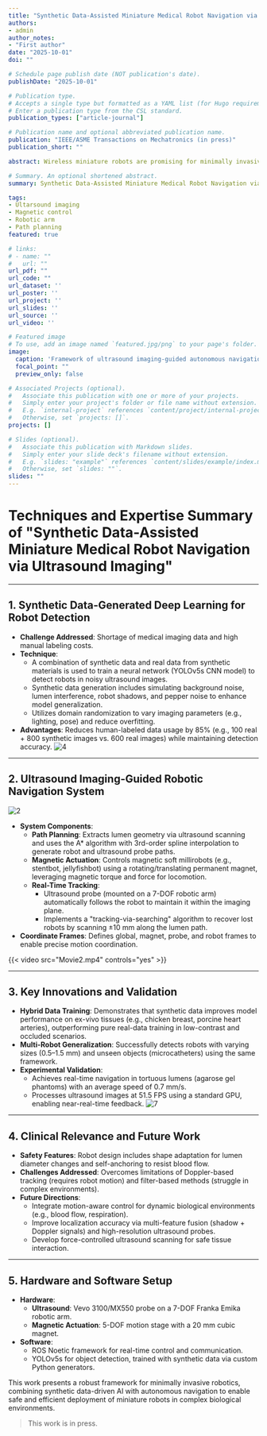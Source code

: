 ```yaml
---
title: "Synthetic Data-Assisted Miniature Medical Robot Navigation via Ultrasound Imaging"
authors:
- admin
author_notes:
- "First author"
date: "2025-10-01"
doi: ""

# Schedule page publish date (NOT publication's date).
publishDate: "2025-10-01"

# Publication type.
# Accepts a single type but formatted as a YAML list (for Hugo requirements).
# Enter a publication type from the CSL standard.
publication_types: ["article-journal"]

# Publication name and optional abbreviated publication name.
publication: "IEEE/ASME Transactions on Mechatronics (in press)"
publication_short: ""

abstract: Wireless miniature robots are promising for minimally invasive biomedical applications. Effective tracking and navigation are essential for their safe deployment, but challenges persist in medical imaging and robot control, especially in localizing the robot in complex imaging scenes. Deep learning, though powerful for object identification, requires large supervised datasets, limiting its clinical applications due to the difficulty and cost of acquiring realistic data. Furthermore, miniature robotsfrequently exit the field of view of imaging systems, hindering continuous observation. Here, we present a framework for real-time magnetic navigation of wireless miniature robots using ultrasound imaging, leveraging synthetic data generation for deep learning-based detection. First, artificially generated synthetic data is combined with real data from synthetic materials to train a neural network capable of detecting versatile robots in real tissues. Then, a robotic system is developed to automatically track the robot with an ultrasound probe during magnetic actuation in tortuous lumens. With 85% less human-labeled data within synthetic materials, our approach effectively detects versatile robots in ex-vivo tissues, reducing data scarcity, imbalance, and manual labeling burdens. Demonstrations of automatic robot navigation through tortuous lumens in complex ultrasound scenes validate its effectiveness, enhancing the safe applicability of miniature medical robots in complex environments.

# Summary. An optional shortened abstract.
summary: Synthetic Data-Assisted Miniature Medical Robot Navigation via Ultrasound Imaging

tags:
- Ultarsound imaging
- Magnetic control
- Robotic arm
- Path planning
featured: true

# links:
# - name: ""
#   url: ""
url_pdf: ""
url_code: ""
url_dataset: ''
url_poster: ''
url_project: ''
url_slides: ''
url_source: ''
url_video: ''

# Featured image
# To use, add an image named `featured.jpg/png` to your page's folder. 
image:
  caption: 'Framework of ultrasound imaging-guided autonomous navigation of wireless millirobots '
  focal_point: ""
  preview_only: false

# Associated Projects (optional).
#   Associate this publication with one or more of your projects.
#   Simply enter your project's folder or file name without extension.
#   E.g. `internal-project` references `content/project/internal-project/index.md`.
#   Otherwise, set `projects: []`.
projects: []

# Slides (optional).
#   Associate this publication with Markdown slides.
#   Simply enter your slide deck's filename without extension.
#   E.g. `slides: "example"` references `content/slides/example/index.md`.
#   Otherwise, set `slides: ""`.
slides: ""
---
```


# Techniques and Expertise Summary of "Synthetic Data-Assisted Miniature Medical Robot Navigation via Ultrasound Imaging"

---

## 1. **Synthetic Data-Generated Deep Learning for Robot Detection**
- **Challenge Addressed**: Shortage of medical imaging data and high manual labeling costs.
- **Technique**:
  - A combination of synthetic data and real data from synthetic materials is used to train a neural network (YOLOv5s CNN model) to detect robots in noisy ultrasound images.
  - Synthetic data generation includes simulating background noise, lumen interference, robot shadows, and pepper noise to enhance model generalization.
  - Utilizes domain randomization to vary imaging parameters (e.g., lighting, pose) and reduce overfitting.
- **Advantages**: Reduces human-labeled data usage by 85% (e.g., 100 real + 800 synthetic images vs. 600 real images) while maintaining detection accuracy.
![4](4.JPG)
---

## 2. **Ultrasound Imaging-Guided Robotic Navigation System**

![2](2.JPG)

- **System Components**:
  - **Path Planning**: Extracts lumen geometry via ultrasound scanning and uses the A* algorithm with 3rd-order spline interpolation to generate robot and ultrasound probe paths.
  - **Magnetic Actuation**: Controls magnetic soft millirobots (e.g., stentbot, jellyfishbot) using a rotating/translating permanent magnet, leveraging magnetic torque and force for locomotion.
  - **Real-Time Tracking**:
    - Ultrasound probe (mounted on a 7-DOF robotic arm) automatically follows the robot to maintain it within the imaging plane.
    - Implements a "tracking-via-searching" algorithm to recover lost robots by scanning ±10 mm along the lumen path.
- **Coordinate Frames**: Defines global, magnet, probe, and robot frames to enable precise motion coordination.

{{< video src="Movie2.mp4" controls="yes" >}}

---

## 3. **Key Innovations and Validation**
- **Hybrid Data Training**: Demonstrates that synthetic data improves model performance on ex-vivo tissues (e.g., chicken breast, porcine heart arteries), outperforming pure real-data training in low-contrast and occluded scenarios.
- **Multi-Robot Generalization**: Successfully detects robots with varying sizes (0.5–1.5 mm) and unseen objects (microcatheters) using the same framework.
- **Experimental Validation**:
  - Achieves real-time navigation in tortuous lumens (agarose gel phantoms) with an average speed of 0.7 mm/s.
  - Processes ultrasound images at 51.5 FPS using a standard GPU, enabling near-real-time feedback.
![7](7.JPG)
---

## 4. **Clinical Relevance and Future Work**
- **Safety Features**: Robot design includes shape adaptation for lumen diameter changes and self-anchoring to resist blood flow.
- **Challenges Addressed**: Overcomes limitations of Doppler-based tracking (requires robot motion) and filter-based methods (struggle in complex environments).
- **Future Directions**:
  - Integrate motion-aware control for dynamic biological environments (e.g., blood flow, respiration).
  - Improve localization accuracy via multi-feature fusion (shadow + Doppler signals) and high-resolution ultrasound probes.
  - Develop force-controlled ultrasound scanning for safe tissue interaction.

---

## 5. **Hardware and Software Setup**
- **Hardware**:
  - **Ultrasound**: Vevo 3100/MX550 probe on a 7-DOF Franka Emika robotic arm.
  - **Magnetic Actuation**: 5-DOF motion stage with a 20 mm cubic magnet.
- **Software**:
  - ROS Noetic framework for real-time control and communication.
  - YOLOv5s for object detection, trained with synthetic data via custom Python generators.

This work presents a robust framework for minimally invasive robotics, combining synthetic data-driven AI with autonomous navigation to enable safe and efficient deployment of miniature robots in complex biological environments.
 > This work is in press.